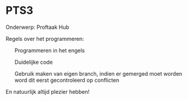 # PTS3

Onderwerp: Proftaak Hub


Regels over het programmeren:
 
 <ul>Programmeren in het engels</ul>
 <ul>Duidelijke code</ul>
 <ul>Gebruik maken van eigen branch, indien er gemerged moet worden word dit eerst gecontroleerd op conflicten</ul>

En natuurlijk altijd plezier hebben!
 
